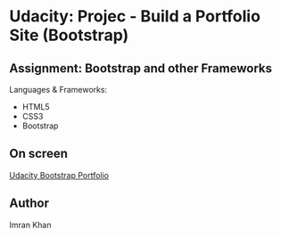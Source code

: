 <h1>Udacity: Projec - Build a Portfolio Site (Bootstrap)</h1>

<h2>Assignment: Bootstrap and other Frameworks</h2>

Languages & Frameworks:
* HTML5
* CSS3
* Bootstrap

<h2>On screen</h2>
<a href="http://udacity-bootstrap-portfolio.bitballoon.com/">Udacity Bootstrap Portfolio</a>

<h2>Author</h2>
Imran Khan